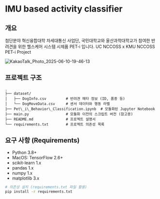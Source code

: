 
# IMU based activity classifier

## 개요
첨단분야 혁신융합대학 차세대통신 사업단, 국민대학교와 울산과학대학교가 참여한 반려견을 위한 헬스케어 시스템 시제품 PET-i 입니다.
UC NCCOSS x KMU NCCOSS PET-i Project

![KakaoTalk_Photo_2025-06-10-19-46-13](https://github.com/user-attachments/assets/e664ed1b-9938-4c09-88d6-52c8159788e7)


## 프로젝트 구조
```
.
├── dataset/
│   ├── DogInfo.csv         # 반려견 메타 정보 (ID, 품종 등)
│   └── DogMoveData.csv     # 센서 데이터와 행동 라벨
├── Pet\_i\_Behavior\_Classification.ipynb  # 모듈화된 Jupyter Notebook
├── main.py                 # 모듈화 이전의 스크립트 버전 (참고용)
├── README.md               # 프로젝트 설명서
└── requirements.txt        # 프로젝트 의존성 목록

````

## 요구 사항 (Requirements)
- Python 3.8+
- MacOS: TensorFlow 2.6+
- scikit-learn 1.x  
- pandas 1.x  
- numpy 1.x  
- matplotlib 3.x  

```bash
# 의존성 설치 (requirements.txt 파일 활용)
pip install -r requirements.txt
````
